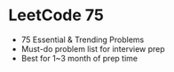 # LeetCode 75
- 75 Essential & Trending Problems
- Must-do problem list for interview prep
- Best for 1~3 month of prep time
